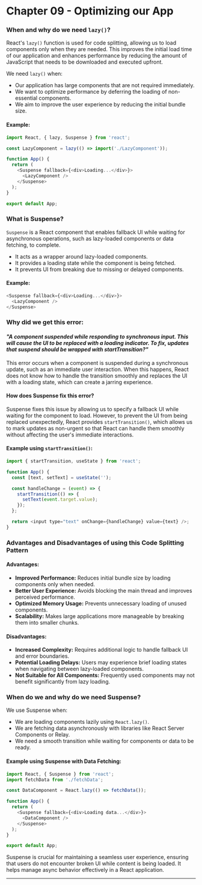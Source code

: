 # Chapter 09 - Optimizing our App

### When and why do we need `lazy()`?
React's `lazy()` function is used for code splitting, allowing us to load components only when they are needed. This improves the initial load time of our application and enhances performance by reducing the amount of JavaScript that needs to be downloaded and executed upfront.

We need `lazy()` when:
- Our application has large components that are not required immediately.
- We want to optimize performance by deferring the loading of non-essential components.
- We aim to improve the user experience by reducing the initial bundle size.

#### Example:
```javascript
import React, { lazy, Suspense } from 'react';

const LazyComponent = lazy(() => import('./LazyComponent'));

function App() {
  return (
    <Suspense fallback={<div>Loading...</div>}>
      <LazyComponent />
    </Suspense>
  );
}

export default App;
```

### What is Suspense?
`Suspense` is a React component that enables fallback UI while waiting for asynchronous operations, such as lazy-loaded components or data fetching, to complete.

- It acts as a wrapper around lazy-loaded components.
- It provides a loading state while the component is being fetched.
- It prevents UI from breaking due to missing or delayed components.

#### Example:
```javascript
<Suspense fallback={<div>Loading...</div>}>
  <LazyComponent />
</Suspense>
```

### Why did we get this error: 
#### *"A component suspended while responding to synchronous input. This will cause the UI to be replaced with a loading indicator. To fix, updates that suspend should be wrapped with startTransition?"* 

This error occurs when a component is suspended during a synchronous update, such as an immediate user interaction. When this happens, React does not know how to handle the transition smoothly and replaces the UI with a loading state, which can create a jarring experience.

#### How does Suspense fix this error?
Suspense fixes this issue by allowing us to specify a fallback UI while waiting for the component to load. However, to prevent the UI from being replaced unexpectedly, React provides `startTransition()`, which allows us to mark updates as non-urgent so that React can handle them smoothly without affecting the user's immediate interactions.

#### Example using `startTransition()`:
```javascript
import { startTransition, useState } from 'react';

function App() {
  const [text, setText] = useState('');

  const handleChange = (event) => {
    startTransition(() => {
      setText(event.target.value);
    });
  };

  return <input type="text" onChange={handleChange} value={text} />;
}
```

### Advantages and Disadvantages of using this Code Splitting Pattern

#### Advantages:
- **Improved Performance:** Reduces initial bundle size by loading components only when needed.
- **Better User Experience:** Avoids blocking the main thread and improves perceived performance.
- **Optimized Memory Usage:** Prevents unnecessary loading of unused components.
- **Scalability:** Makes large applications more manageable by breaking them into smaller chunks.

#### Disadvantages:
- **Increased Complexity:** Requires additional logic to handle fallback UI and error boundaries.
- **Potential Loading Delays:** Users may experience brief loading states when navigating between lazy-loaded components.
- **Not Suitable for All Components:** Frequently used components may not benefit significantly from lazy loading.

### When do we and why do we need Suspense?

We use Suspense when:
- We are loading components lazily using `React.lazy()`.
- We are fetching data asynchronously with libraries like React Server Components or Relay.
- We need a smooth transition while waiting for components or data to be ready.

#### Example using Suspense with Data Fetching:
```javascript
import React, { Suspense } from 'react';
import fetchData from './fetchData';

const DataComponent = React.lazy(() => fetchData());

function App() {
  return (
    <Suspense fallback={<div>Loading data...</div>}>
      <DataComponent />
    </Suspense>
  );
}

export default App;
```

Suspense is crucial for maintaining a seamless user experience, ensuring that users do not encounter broken UI while content is being loaded. It helps manage async behavior effectively in a React application.

---

